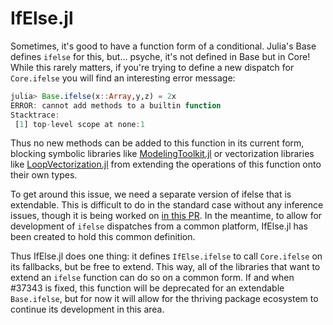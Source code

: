 # IfElse.jl

Sometimes, it's good to have a function form of a conditional. Julia's Base
defines `ifelse` for this, but... psyche, it's not defined in Base but in Core!
While this rarely matters, if you're trying to define a new dispatch for `Core.ifelse`
you will find an interesting error message:

```julia
julia> Base.ifelse(x::Array,y,z) = 2x
ERROR: cannot add methods to a builtin function
Stacktrace:
 [1] top-level scope at none:1
```

Thus no new methods can be added to this function in its current form, blocking
symbolic libraries like [ModelingToolkit.jl](https://github.com/SciML/ModelingToolkit.jl)
or vectorization libraries like [LoopVectorization.jl](https://github.com/chriselrod/LoopVectorization.jl)
from extending the operations of this function onto their own types.

To get around this issue, we need a separate version of ifelse that is extendable.
This is difficult to do in the standard case without any inference issues, though
it is being worked on [in this PR](https://github.com/JuliaLang/julia/pull/37343).
In the meantime, to allow for development of `ifelse` dispatches from a common
platform, IfElse.jl has been created to hold this common definition.

Thus IfElse.jl does one thing: it defines `IfElse.ifelse` to call `Core.ifelse`
on its fallbacks, but be free to extend. This way, all of the libraries that
want to extend an `ifelse` function can do so on a common form. If and when
\#37343 is fixed, this function will be deprecated for an extendable `Base.ifelse`,
but for now it will allow for the thriving package ecosystem to continue its
development in this area.
